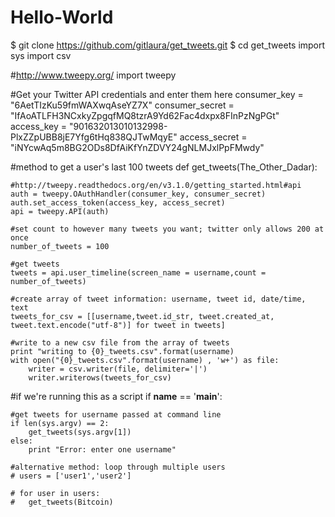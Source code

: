 # Hello-World
$ git clone https://github.com/gitlaura/get_tweets.git
$ cd get_tweets
import sys
import csv

#http://www.tweepy.org/
import tweepy

#Get your Twitter API credentials and enter them here
consumer_key = "6AetTIzKu59fmWAXwqAseYZ7X"
consumer_secret = "IfAoATLFH3NCxkyZpgqfMQ8tzrA9Yd62Fac4dxpx8FInPzNgPGt"
access_key = "901632013010132998-PlxZZpUBB8jE7Yfg6tHq838QJTwMqyE"
access_secret = "iNYcwAq5m8BG2ODs8DfAiKfYnZDVY24gNLMJxlPpFMwdy"

#method to get a user's last 100 tweets
def get_tweets(The_Other_Dadar):

	#http://tweepy.readthedocs.org/en/v3.1.0/getting_started.html#api
	auth = tweepy.OAuthHandler(consumer_key, consumer_secret)
	auth.set_access_token(access_key, access_secret)
	api = tweepy.API(auth)

	#set count to however many tweets you want; twitter only allows 200 at once
	number_of_tweets = 100

	#get tweets
	tweets = api.user_timeline(screen_name = username,count = number_of_tweets)

	#create array of tweet information: username, tweet id, date/time, text
	tweets_for_csv = [[username,tweet.id_str, tweet.created_at, tweet.text.encode("utf-8")] for tweet in tweets]

	#write to a new csv file from the array of tweets
	print "writing to {0}_tweets.csv".format(username)
	with open("{0}_tweets.csv".format(username) , 'w+') as file:
		writer = csv.writer(file, delimiter='|')
		writer.writerows(tweets_for_csv)


#if we're running this as a script
if __name__ == '__main__':

    #get tweets for username passed at command line
    if len(sys.argv) == 2:
        get_tweets(sys.argv[1])
    else:
        print "Error: enter one username"

    #alternative method: loop through multiple users
	# users = ['user1','user2']

	# for user in users:
	# 	get_tweets(Bitcoin)
